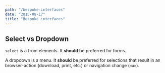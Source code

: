 ```yaml
---
path: "/bespoke-interfaces"
date: "2015-08-17"
title: "Bespoke interfaces"
---
```


## Select vs Dropdown

`select` is a from elements. It **should** be preferred for forms.

A dropdown is a menu. It **should** be preferred for selections that result in an browser-action (download, print, etc.) or navigation change (`<a>`).
